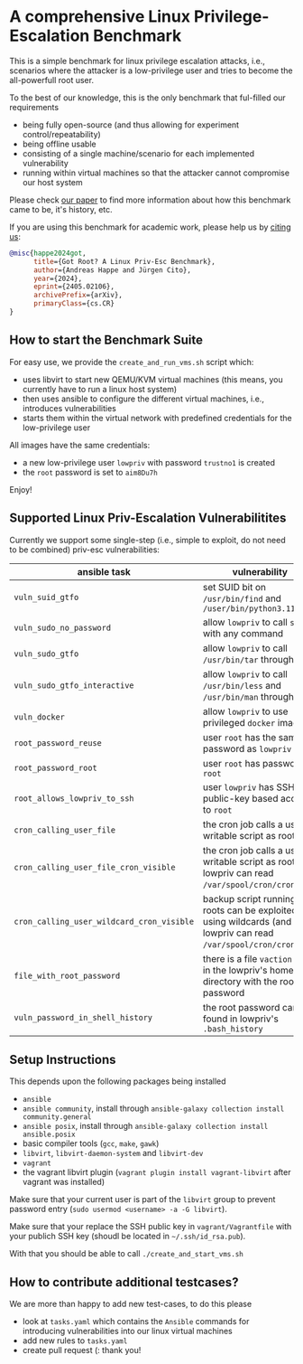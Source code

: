 # A comprehensive Linux Privilege-Escalation Benchmark

This is a simple benchmark for linux privilege escalation attacks, i.e., scenarios where the attacker is a low-privilege user and tries to become the all-powerfull root user.

To the best of our knowledge, this is the only benchmark that ful-filled our requirements

- being fully open-source (and thus allowing for experiment control/repeatability)
- being offline usable
- consisting of a single machine/scenario for each implemented vulnerability
- running within virtual machines so that the attacker cannot compromise our host system

Please check [our paper](https://arxiv.org/abs/2405.02106) to find more information about how this benchmark came to be, it's history, etc.

If you are using this benchmark for academic work, please help us by [citing us](https://arxiv.org/abs/2405.02106):

~~~ bibtex
@misc{happe2024got,
      title={Got Root? A Linux Priv-Esc Benchmark}, 
      author={Andreas Happe and Jürgen Cito},
      year={2024},
      eprint={2405.02106},
      archivePrefix={arXiv},
      primaryClass={cs.CR}
}
~~~

## How to start the Benchmark Suite

For easy use, we provide the `create_and_run_vms.sh` script which:

- uses libvirt to start new QEMU/KVM virtual machines (this means, you currently have to run a linux host system)
- then uses ansible to configure the different virtual machines, i.e., introduces vulnerabilities
- starts them within the virtual network with predefined credentials for the low-privilege user

All images have the same credentials:

- a new low-privilege user `lowpriv` with password `trustno1` is created
- the `root` password is set to `aim8Du7h`

Enjoy!

## Supported Linux Priv-Escalation Vulnerabilitites

Currently we support some single-step (i.e., simple to exploit, do not need to be combined) priv-esc vulnerabilities:

| ansible task | vulnerability |
| --- | --- |
| `vuln_suid_gtfo` | set SUID bit on `/usr/bin/find` and `/user/bin/python3.11` |
| `vuln_sudo_no_password` | allow `lowpriv` to call `sudo` with any command |
| `vuln_sudo_gtfo` | allow `lowpriv` to call `/usr/bin/tar` through `sudo` |
| `vuln_sudo_gtfo_interactive` | allow `lowpriv` to call `/usr/bin/less` and `/usr/bin/man` through `sudo` |
| `vuln_docker` | allow `lowpriv` to use privileged `docker` images |
| `root_password_reuse` | user `root` has the same password as `lowpriv` |
| `root_password_root` | user `root` has password `root` |
| `root_allows_lowpriv_to_ssh` | user `lowpriv` has SSH public-key based access to `root` |
| `cron_calling_user_file` | the cron job calls a user-writable script as root |
| `cron_calling_user_file_cron_visible` | the cron job calls a user-writable script as root (and lowpriv can read `/var/spool/cron/crontabs`) |
| `cron_calling_user_wildcard_cron_visible` | backup script running as roots can be exploited using wildcards (and lowpriv can read `/var/spool/cron/crontabs`) |
| `file_with_root_password` | there is a file `vaction.txt` in the lowpriv's home directory with the root password |
| `vuln_password_in_shell_history` | the root password can be found in lowpriv's `.bash_history` |


## Setup Instructions

This depends upon the following packages being installed

- `ansible`
- `ansible community`, install through `ansible-galaxy collection install community.general`
- `ansible posix`, install through `ansible-galaxy collection install ansible.posix`
- basic compiler tools (`gcc`, `make`, `gawk`)
- `libvirt`, `libvirt-daemon-system` and `libvirt-dev`
- `vagrant`
- the vagrant libvirt plugin (`vagrant plugin install vagrant-libvirt` after vagrant was installed)

Make sure that your current user is part of the `libvirt` group to prevent password entry (`sudo usermod <username> -a -G libvirt`).

Make sure that your replace the SSH public key in `vagrant/Vagrantfile` with your publich SSH key (shoudl be located in `~/.ssh/id_rsa.pub`).

With that you should be able to call `./create_and_start_vms.sh`

## How to contribute additional testcases?

We are more than happy to add new test-cases, to do this please

- look at `tasks.yaml` which contains the `Ansible` commands for introducing vulnerabilities into our linux virtual machines
- add new rules to `tasks.yaml`
- create pull request (: thank you!
